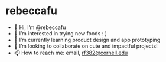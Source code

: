 # rebeccafu
- 👋 Hi, I’m @rebeccafu
- 👀 I’m interested in trying new foods : )
- 🌱 I’m currently learning product design and app prototyping
- 💞️ I’m looking to collaborate on cute and impactful projects!
- 📫 How to reach me: email, rf382@cornell.edu

<!---
rebeccafu/rebeccafu is a ✨ special ✨ repository because its `README.md` (this file) appears on your GitHub profile.
You can click the Preview link to take a look at your changes.
--->
